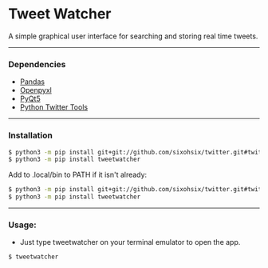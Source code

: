 # Tweet Watcher

A simple graphical user interface for searching and storing real time tweets.

***
### Dependencies
* [Pandas](https://pypi.org/project/pandas/)
* [Openpyxl](https://pypi.org/project/openpyxl/)
* [PyQt5](https://pypi.org/project/PyQt5/)
* [Python Twitter Tools](https://github.com/sixohsix/twitter)
***
### Installation
```sh
$ python3 -m pip install git+git://github.com/sixohsix/twitter.git#twitter
$ python3 -m pip install tweetwatcher
```
Add to .local/bin to PATH if it isn't already: 
```sh
$ python3 -m pip install git+git://github.com/sixohsix/twitter.git#twitter
$ python3 -m pip install tweetwatcher
```
***
### Usage:
* Just type tweetwatcher on your terminal emulator to open the app.
```sh
$ tweetwatcher
```
